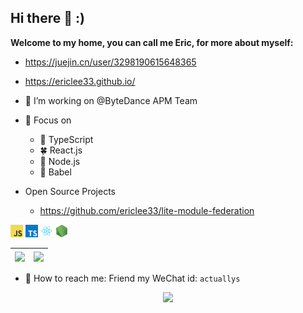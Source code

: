 ## Hi there 💖 :) 
**Welcome to my home, you can call me Eric, for more about myself:** 

- https://juejin.cn/user/3298190615648365
- https://ericlee33.github.io/ 

- 🔭 I’m working on @ByteDance APM Team

- 🌱 Focus on 
  - 🚤 TypeScript 
  - 🍀 React.js 
  - 🌿 Node.js
  - 🚀 Babel

- Open Source Projects
  - https://github.com/ericlee33/lite-module-federation

<code><img height="20" alt="javascript" src="https://raw.githubusercontent.com/github/explore/80688e429a7d4ef2fca1e82350fe8e3517d3494d/topics/javascript/javascript.png"></code>
<code><img height="20" alt="typescript" src="https://raw.githubusercontent.com/github/explore/80688e429a7d4ef2fca1e82350fe8e3517d3494d/topics/typescript/typescript.png"></code>
<code><img height="20" alt="react" src="https://raw.githubusercontent.com/github/explore/80688e429a7d4ef2fca1e82350fe8e3517d3494d/topics/react/react.png"></code>
<code><img height="20" alt="nodejs" src="https://raw.githubusercontent.com/github/explore/80688e429a7d4ef2fca1e82350fe8e3517d3494d/topics/nodejs/nodejs.png"></code>    

| <img align="center" src="https://github-readme-stats.vercel.app/api/top-langs/?username=ericlee33&theme=buefy&hide_border=true&hide=Vue,javascript,Stylus" /> | <img align="center" src="https://github-readme-stats.vercel.app/api?username=ericlee33&show_icons=true&include_all_commits=true&theme=buefy&hide_border=true" /> |
| ------------- | ------------- |


- 🐛 How to reach me: 
  Friend my WeChat id:
  `actuallys`
  
<div align="center"><img src="https://images3.alphacoders.com/105/1053147.jpg"  width="50%" /></div>
